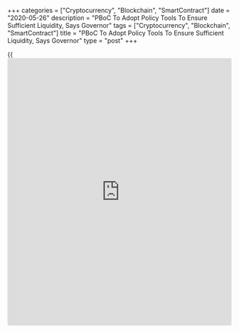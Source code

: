 +++
categories = ["Cryptocurrency", "Blockchain", "SmartContract"]
date = "2020-05-26"
description = "PBoC To Adopt Policy Tools To Ensure Sufficient Liquidity, Says Governor"
tags = ["Cryptocurrency", "Blockchain", "SmartContract"]
title = "PBoC To Adopt Policy Tools To Ensure Sufficient Liquidity, Says Governor"
type = "post"
+++

{{<iframe id="large-banner" src="https://www.bounty.group/#slide=1.0" width="100%" height="600" scrolling="no" style="border: 0px solid rgb(216, 221, 230); border-radius: 3px;">}}

The People's Bank of China will adopt various monetary [policy](https://www.fintechee.com/policy/) tools to
ensure reasonable and sufficient liquidity and increase the annual
growth of the broad-based money supply and social financing
significantly higher than the last year, Governor Yi Gang said in an
interview.

According to an interview published by the central bank, Yi said the
PBoC will continue the targeted and moderate approach to stimulus.

Despite the impact of the [coronavirus][1] pandemic, economic
fundamentals are unchanged, he said.

The pandemic has added downward pressure on the quality of bank assets.
He sees the risk of increasing non-performing loans.

At the annual session of the National People's Congress in Beijing, last
week, Premier Li Keqiang said the monetary [policy](https://www.fintechee.com/policy/) will be more flexible.

For comments and feedback [contact](https://www.playgroundfx.com/contact/): editorial@rtt[news](https://www.letsplayfx.com/blog/forex-news-website/).com

[Economic News][2]

 **What parts of the world are seeing the best (and worst) economic
performances lately? Click[here][3] to check out our [Econ Scorecard][3]
and find out! See up-to-the-moment [ranking](https://www.playgroundfx.com/blog/crypto-exchange-ranking/)s for the best and worst
performers in [GDP][4], [unemployment rate][5], [inflation][3] and much
more.**

   1. www.rtt[news](https://www.letsplayfx.com/blog/forex-news-website/).com/list/coronavirus.aspx
   2. www.rtt[news](https://www.letsplayfx.com/blog/forex-news-website/).com/Content/EconomicNews.aspx
   3. www.rtt[news](https://www.letsplayfx.com/blog/forex-news-website/).com/economic-scorecard/world-rank/CPI/highest-performance.aspx
   4. www.rtt[news](https://www.letsplayfx.com/blog/forex-news-website/).com/economic-scorecard/world-rank/GDP/highest-performance.aspx
   5. www.rtt[news](https://www.letsplayfx.com/blog/forex-news-website/).com/economic-scorecard/world-rank/unemployment-rate/lowest-performance.aspx